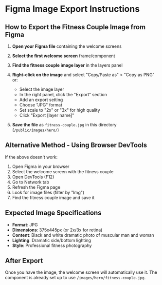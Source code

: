# Figma Image Export Instructions

## How to Export the Fitness Couple Image from Figma

1. **Open your Figma file** containing the welcome screens

2. **Select the first welcome screen** frame/component

3. **Find the fitness couple image layer** in the layers panel

4. **Right-click on the image** and select "Copy/Paste as" > "Copy as PNG" or:
   - Select the image layer
   - In the right panel, click the "Export" section
   - Add an export setting
   - Choose "JPG" format
   - Set scale to "2x" or "3x" for high quality
   - Click "Export [layer name]"

5. **Save the file** as `fitness-couple.jpg` in this directory (`/public/images/hero/`)

## Alternative Method - Using Browser DevTools

If the above doesn't work:

1. Open Figma in your browser
2. Select the welcome screen with the fitness couple
3. Open DevTools (F12)
4. Go to Network tab
5. Refresh the Figma page
6. Look for image files (filter by "Img")
7. Find the fitness couple image and save it

## Expected Image Specifications

- **Format**: JPG
- **Dimensions**: 375x445px (or 2x/3x for retina)
- **Content**: Black and white dramatic photo of muscular man and woman
- **Lighting**: Dramatic side/bottom lighting
- **Style**: Professional fitness photography

## After Export

Once you have the image, the welcome screen will automatically use it. The component is already set up to use `/images/hero/fitness-couple.jpg`.